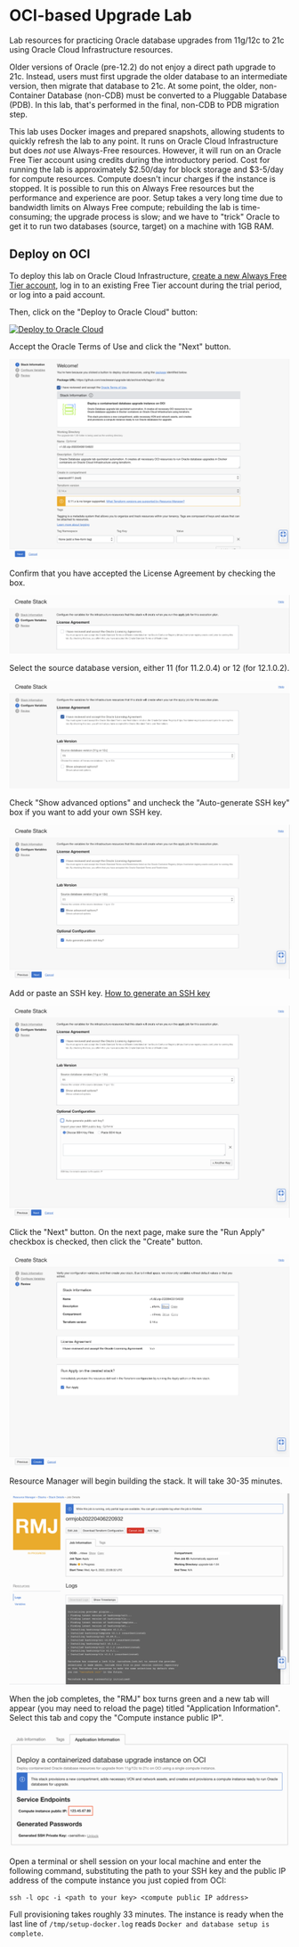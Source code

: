# OCI-based Upgrade Lab
Lab resources for practicing Oracle database upgrades from 11g/12c to 21c using Oracle Cloud Infrastructure resources.

Older versions of Oracle (pre-12.2) do not enjoy a direct path upgrade to 21c. Instead, users must first upgrade the older database to an intermediate version, then migrate that database to 21c. At some point, the older, non-Container Database (non-CDB) must be converted to a Pluggable Database (PDB). In this lab, that's performed in the final, non-CDB to PDB migration step.

This lab uses Docker images and prepared snapshots, allowing students to quickly refresh the lab to any point. It runs on Oracle Cloud Infrastructure but does *not* use Always-Free resources. However, it will run on an Oracle Free Tier account using credits during the introductory period. Cost for running the lab is approximately $2.50/day for block storage and $3-5/day for compute resources. Compute doesn't incur charges if the instance is stopped. It is possible to run this on Always Free resources but the performance and experience are poor. Setup takes a very long time due to bandwidth limits on Always Free compute; rebuilding the lab is time-consuming; the upgrade process is slow; and we have to "trick" Oracle to get it to run two databases (source, target) on a machine with 1GB RAM.

## Deploy on OCI
To deploy this lab on Oracle Cloud Infrastructure, [create a new Always Free Tier account](https://signup.cloud.oracle.com), log in to an existing Free Tier account during the trial period, or log into a paid account.

Then, click on the "Deploy to Oracle Cloud" button:

[![Deploy to Oracle Cloud](https://oci-resourcemanager-plugin.plugins.oci.oraclecloud.com/latest/deploy-to-oracle-cloud.svg)](https://cloud.oracle.com/resourcemanager/stacks/create?zipUrl=https://github.com/oraclesean/upgrade-lab/archive/refs/tags/v1.05.zip)

Accept the Oracle Terms of Use and click the "Next" button.

![p1](/images/p1.png)

Confirm that you have accepted the License Agreement by checking the box.

![p2](/images/p2.png)

Select the source database version, either 11 (for 11.2.0.4) or 12 (for 12.1.0.2).

![p3](/images/p3.png)

Check "Show advanced options" and uncheck the "Auto-generate SSH key" box if you want to add your own SSH key.

![p4](/images/p4.png)

Add or paste an SSH key.  [How to generate an SSH key](https://docs.oracle.com/en/cloud/cloud-at-customer/occ-get-started/generate-ssh-key-pair.html)

![p5](/images/p5.png)

Click the "Next" button. On the next page, make sure the "Run Apply" checkbox is checked, then click the "Create" button.

![p6](/images/p6.png)

Resource Manager will begin building the stack. It will take 30-35 minutes.

![p7](/images/p7.png)

When the job completes, the "RMJ" box turns green and a new tab will appear (you may need to reload the page) titled "Application Information". Select this tab and copy the "Compute instance public IP".

![p8](/images/p8.png)

Open a terminal or shell session on your local machine and enter the following command, substituting the path to your SSH key and the public IP address of the compute instance you just copied from OCI:

```
ssh -l opc -i <path to your key> <compute public IP address>
```

Full provisioning takes roughly 33 minutes. The instance is ready when the last line of  `/tmp/setup-docker.log` reads `Docker and database setup is complete`.
